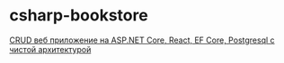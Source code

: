 # csharp-bookstore

[CRUD веб приложение на ASP.NET Core, React, EF Core, Postgresql с чистой архитектурой](https://www.youtube.com/watch?v=X2-5mxFPvUM&t=3534s)
